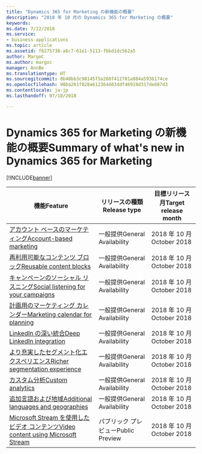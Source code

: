 ```yaml
---
title: "Dynamics 365 for Marketing の新機能の概要"
description: "2018 年 10 月の Dynamics 365 for Marketing の概要"
keywords: 
ms.date: 7/22/2018
ms.service:
- business-applications
ms.topic: article
ms.assetid: f8275738-a6c7-61e1-5113-fbbd1dc562a5
author: MargoC
ms.author: margoc
manager: AnnBe
ms.translationtype: HT
ms.sourcegitcommit: 0b40bb3c98145f5a260f412701a884a5936174ce
ms.openlocfilehash: 98ba261f028a612364403ddf46919d317de887d3
ms.contentlocale: ja-jp
ms.lasthandoff: 07/18/2018

---
```


# <a name="summary-of-whats-new-in-dynamics-365-for-marketing"></a><span data-ttu-id="349f3-103">Dynamics 365 for Marketing の新機能の概要</span><span class="sxs-lookup"><span data-stu-id="349f3-103">Summary of what's new in Dynamics 365 for Marketing</span></span>

[!INCLUDE[banner](../../../includes/banner.md)]

| <span data-ttu-id="349f3-104">機能</span><span class="sxs-lookup"><span data-stu-id="349f3-104">Feature</span></span>                                                               | <span data-ttu-id="349f3-105">リリースの種類</span><span class="sxs-lookup"><span data-stu-id="349f3-105">Release type</span></span>                     | <span data-ttu-id="349f3-106">目標リリース月</span><span class="sxs-lookup"><span data-stu-id="349f3-106">Target release month</span></span>  |
|-----------------------------------------------------------------------|----------------------------------|-----------------------|
| [<span data-ttu-id="349f3-107">アカウント ベースのマーケティング</span><span class="sxs-lookup"><span data-stu-id="349f3-107">Account-based marketing</span></span>](account-based-marketing.md)                 | <span data-ttu-id="349f3-108">一般提供</span><span class="sxs-lookup"><span data-stu-id="349f3-108">General Availability</span></span>             | <span data-ttu-id="349f3-109">2018 年 10 月</span><span class="sxs-lookup"><span data-stu-id="349f3-109">October 2018</span></span>          |
| [<span data-ttu-id="349f3-110">再利用可能なコンテンツ ブロック</span><span class="sxs-lookup"><span data-stu-id="349f3-110">Reusable content blocks</span></span>](reusable-content-blocks.md)                 | <span data-ttu-id="349f3-111">一般提供</span><span class="sxs-lookup"><span data-stu-id="349f3-111">General Availability</span></span>             | <span data-ttu-id="349f3-112">2018 年 10 月</span><span class="sxs-lookup"><span data-stu-id="349f3-112">October 2018</span></span>          |
| [<span data-ttu-id="349f3-113">キャンペーンのソーシャル リスニング</span><span class="sxs-lookup"><span data-stu-id="349f3-113">Social listening for your campaigns</span></span>](social-listening-campaigns.md)  | <span data-ttu-id="349f3-114">一般提供</span><span class="sxs-lookup"><span data-stu-id="349f3-114">General Availability</span></span>             | <span data-ttu-id="349f3-115">2018 年 10 月</span><span class="sxs-lookup"><span data-stu-id="349f3-115">October 2018</span></span>          |
| [<span data-ttu-id="349f3-116">計画用のマーケティング カレンダー</span><span class="sxs-lookup"><span data-stu-id="349f3-116">Marketing calendar for planning</span></span>](marketing-calendar-planning.md)     | <span data-ttu-id="349f3-117">一般提供</span><span class="sxs-lookup"><span data-stu-id="349f3-117">General Availability</span></span>             | <span data-ttu-id="349f3-118">2018 年 10 月</span><span class="sxs-lookup"><span data-stu-id="349f3-118">October 2018</span></span>          |
| [<span data-ttu-id="349f3-119">LinkedIn の深い統合</span><span class="sxs-lookup"><span data-stu-id="349f3-119">Deep LinkedIn integration</span></span>](deep-linkedin-integration.md)           | <span data-ttu-id="349f3-120">一般提供</span><span class="sxs-lookup"><span data-stu-id="349f3-120">General Availability</span></span>             | <span data-ttu-id="349f3-121">2018 年 10 月</span><span class="sxs-lookup"><span data-stu-id="349f3-121">October 2018</span></span>          |
| [<span data-ttu-id="349f3-122">より充実したセグメント化エクスペリエンス</span><span class="sxs-lookup"><span data-stu-id="349f3-122">Richer segmentation experience</span></span>](richer-segmentation-experience.md)   | <span data-ttu-id="349f3-123">一般提供</span><span class="sxs-lookup"><span data-stu-id="349f3-123">General Availability</span></span>             | <span data-ttu-id="349f3-124">2018 年 10 月</span><span class="sxs-lookup"><span data-stu-id="349f3-124">October 2018</span></span>          |
| [<span data-ttu-id="349f3-125">カスタム分析</span><span class="sxs-lookup"><span data-stu-id="349f3-125">Custom analytics</span></span>](custom-analytics.md)                               | <span data-ttu-id="349f3-126">一般提供</span><span class="sxs-lookup"><span data-stu-id="349f3-126">General Availability</span></span>             | <span data-ttu-id="349f3-127">2018 年 10 月</span><span class="sxs-lookup"><span data-stu-id="349f3-127">October 2018</span></span>          |
| [<span data-ttu-id="349f3-128">追加言語および地域</span><span class="sxs-lookup"><span data-stu-id="349f3-128">Additional languages and geographies</span></span>](regions.md)                    | <span data-ttu-id="349f3-129">一般提供</span><span class="sxs-lookup"><span data-stu-id="349f3-129">General Availability</span></span>             | <span data-ttu-id="349f3-130">2018 年 10 月</span><span class="sxs-lookup"><span data-stu-id="349f3-130">October 2018</span></span>          |
| [<span data-ttu-id="349f3-131">Microsoft Stream を使用したビデオ コンテンツ</span><span class="sxs-lookup"><span data-stu-id="349f3-131">Video content using Microsoft Stream</span></span>](video-content-using-stream.md) | <span data-ttu-id="349f3-132">パブリック プレビュー</span><span class="sxs-lookup"><span data-stu-id="349f3-132">Public Preview</span></span>                   | <span data-ttu-id="349f3-133">2018 年 10 月</span><span class="sxs-lookup"><span data-stu-id="349f3-133">October 2018</span></span>          |

